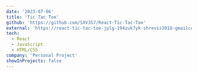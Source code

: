 ```yaml
---
date: '2023-07-06'
title: 'Tic Tac Toe'
github: 'https://github.com/SXV357/React-Tic-Tac-Toe'
external: 'https://react-tic-tac-toe-jplg-194zuk7yk-shrevis2018-gmailcom.vercel.app/'
tech:
  - React
  - JavaScript
  - HTML/CSS
company: 'Personal Project'
showInProjects: false
---
```

